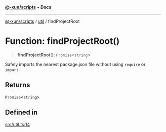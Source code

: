 [**@-xun/scripts**](../../README.md) • **Docs**

***

[@-xun/scripts](../../README.md) / [util](../README.md) / findProjectRoot

# Function: findProjectRoot()

> **findProjectRoot**(): `Promise`\<`string`\>

Safely imports the nearest package.json file without using `require` or
`import`.

## Returns

`Promise`\<`string`\>

## Defined in

[src/util.ts:14](https://github.com/Xunnamius/xscripts/blob/a81742e25e05086f0ea05fd2898f977d0cd4c168/src/util.ts#L14)
